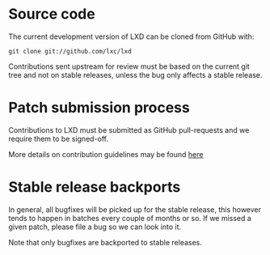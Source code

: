 # Source code

The current development version of LXD can be cloned from GitHub with:

    git clone git://github.com/lxc/lxd

Contributions sent upstream for review must be based on the current git tree
and not on stable releases, unless the bug only affects a stable release.

# Patch submission process

Contributions to LXD must be submitted as GitHub pull-requests and we require them to be signed-off.

More details on contribution guidelines may be found [here](https://github.com/lxc/lxd/blob/master/CONTRIBUTING.md)

# Stable release backports

In general, all bugfixes will be picked up for the stable release, this however tends to happen in batches
every couple of months or so. If we missed a given patch, please file a bug so we can look into it.

Note that only bugfixes are backported to stable releases.
